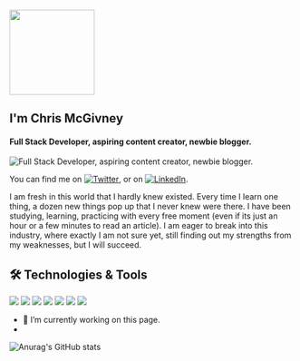 #### <img src="https://media.giphy.com/media/dw36yjtOAtuSZyxEJG/giphy.gif" width="150px" height="150px">
## I'm Chris McGivney
#### Full Stack Developer, aspiring content creator, newbie blogger.
![Full Stack Developer, aspiring content creator, newbie blogger.](https://i1.wp.com/linkedinheaders.com/wp-content/uploads/2018/02/sunset-ocean-header.jpg?resize=1024%2C256&ssl=1)
<!-- Actual text -->

You can find me on [![Twitter][1.2]][1], or on [![LinkedIn][2.2]][2].

<!-- Icons -->

[1.2]: https://cdn2.iconfinder.com/data/icons/social-media-2285/512/1_Twitter_colored_svg-64.png (twitter icon)

[2.2]: https://cdn2.iconfinder.com/data/icons/social-media-2285/512/1_Linkedin_unofficial_colored_svg-64.png (LinkedIn icon)

<!-- Links to your social media accounts -->

[1]: https://twitter.com/chris_mcgivney
[2]: https://www.linkedin.com/in/chris-mcgivney/

<!-- About Me -->
I am fresh in this world that I hardly knew existed. Every time I learn one thing, a dozen new things pop up that I never knew were there. I have been studying, learning, practicing with every free moment (even if its just an hour or a few minutes to read an article). I am eager to break into this industry, where exactly I am not sure yet, still finding out my strengths from my weaknesses, but I will succeed. 

## 🛠️ Technologies & Tools

![](https://img.shields.io/badge/REACT-FUN-informational?style=flat&logo=React&logoColor=white&color=2bbc8a)
![](https://img.shields.io/badge/CSS-HARD-informational?style=flat&logo=CSS3&logoColor=yellow&color=2bbc8a)
![](https://img.shields.io/badge/JavaScript-MultiTool-informational?style=flat&logo=JavaScript&logoColor=white&color=2bbc8a)
![](https://img.shields.io/badge/Editor-VsCode-informational?style=flat&logo=vscode&logoColor=white&color=2bbc8a)
![](https://img.shields.io/badge/Shell-Bash-informational?style=flat&logo=bash&logoColor=white&color=2bbc8a)
![](https://img.shields.io/badge/Tools-PostgreSQL-informational?style=flat&logo=postgresql&logoColor=white&color=2bbc8a)
![](https://img.shields.io/badge/Tools-GraphQL-informational?style=flat&logo=graphQL&logoColor=white&color=2bbc8a)

- 🔭 I’m currently working on this page.
- 
![Anurag's GitHub stats](https://github-readme-stats.vercel.app/api?username=CMcGivney&show_icons=true&theme=radical)





